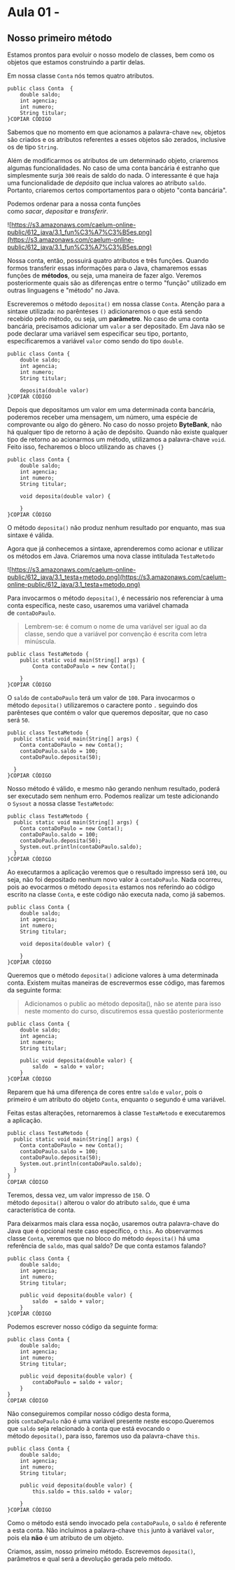# Aula 01 -

## **Nosso primeiro método**

Estamos prontos para evoluir o nosso modelo de classes, bem como os objetos que estamos construindo a partir delas.

Em nossa classe `Conta` nós temos quatro atributos.

```
public class Conta  {
    double saldo;
    int agencia;
    int numero;
    String titular;
}COPIAR CÓDIGO
```

Sabemos que no momento em que acionamos a palavra-chave `new`, objetos são criados e os atributos referentes a esses objetos são zerados, inclusive os de tipo `String`.

Além de modificarmos os atributos de um determinado objeto, criaremos algumas funcionalidades. No caso de uma conta bancária é estranho que simplesmente surja `300` reais de saldo do nada. O interessante é que haja uma funcionalidade de *depósito* que inclua valores ao atributo `saldo`. Portanto, criaremos certos comportamentos para o objeto "conta bancária".

Podemos ordenar para a nossa conta funções como *sacar*, *depositar* e *transferir*.

![https://s3.amazonaws.com/caelum-online-public/612_java/3.1_fun%C3%A7%C3%B5es.png](https://s3.amazonaws.com/caelum-online-public/612_java/3.1_fun%C3%A7%C3%B5es.png)

Nossa conta, então, possuirá quatro atributos e três funções. Quando formos transferir essas informações para o Java, chamaremos essas funções de **métodos**, ou seja, uma maneira de fazer algo. Veremos posteriormente quais são as diferenças entre o termo "função" utilizado em outras linguagens e "método" no Java.

Escreveremos o método `deposita()` em nossa classe `Conta`. Atenção para a sintaxe utilizada: no parênteses `()` adicionaremos o que está sendo recebido pelo método, ou seja, um **parâmetro**. No caso de uma conta bancária, precisamos adicionar um `valor` a ser depositado. Em Java não se pode declarar uma variável sem especificar seu tipo, portanto, especificaremos a variável `valor` como sendo do tipo `double`.

```
public class Conta {
    double saldo;
    int agencia;
    int numero;
    String titular;

    deposita(double valor)
}COPIAR CÓDIGO
```

Depois que depositamos um valor em uma determinada conta bancária, poderemos receber uma mensagem, um número, uma espécie de comprovante ou algo do gênero. No caso do nosso projeto **ByteBank**, não há qualquer tipo de retorno à ação de depósito. Quando não existe qualquer tipo de retorno ao acionarmos um método, utilizamos a palavra-chave `void`. Feito isso, fecharemos o bloco utilizando as chaves `{}`

```
public class Conta {
    double saldo;
    int agencia;
    int numero;
    String titular;

    void deposita(double valor) {

    }
}COPIAR CÓDIGO
```

O método `deposita()` não produz nenhum resultado por enquanto, mas sua sintaxe é válida.

Agora que já conhecemos a sintaxe, aprenderemos como acionar e utilizar os métodos em Java. Criaremos uma nova classe intitulada `TestaMetodo`

![https://s3.amazonaws.com/caelum-online-public/612_java/3.1_testa+metodo.png](https://s3.amazonaws.com/caelum-online-public/612_java/3.1_testa+metodo.png)

Para invocarmos o método `deposita()`, é necessário nos referenciar à uma conta específica, neste caso, usaremos uma variável chamada de `contaDoPaulo`.

> Lembrem-se: é comum o nome de uma variável ser igual ao da classe, sendo que a variável por convenção é escrita com letra minúscula.
> 

```
public class TestaMetodo {
    public static void main(String[] args) {
        Conta contaDoPaulo = new Conta();

    }
}COPIAR CÓDIGO
```

O `saldo` de `contaDoPaulo` terá um valor de `100`. Para invocarmos o método `deposita()` utilizaremos o caractere ponto `.` seguindo dos parênteses que contém o valor que queremos depositar, que no caso será `50`.

```
public class TestaMetodo {
  public static void main(String[] args) {
    Conta contaDoPaulo = new Conta();
    contaDoPaulo.saldo = 100;
    contaDoPaulo.deposita(50);

  }
}COPIAR CÓDIGO
```

Nosso método é válido, e mesmo não gerando nenhum resultado, poderá ser executado sem nenhum erro. Podemos realizar um teste adicionando o `Sysout` a nossa classe `TestaMetodo`:

```
public class TestaMetodo {
  public static void main(String[] args) {
    Conta contaDoPaulo = new Conta();
    contaDoPaulo.saldo = 100;
    contaDoPaulo.deposita(50);
    System.out.println(contaDoPaulo.saldo);
  }
}COPIAR CÓDIGO
```

Ao executarmos a aplicação veremos que o resultado impresso será `100`, ou seja, não foi depositado nenhum novo valor à `contaDoPaulo`. Nada ocorreu, pois ao evocarmos o método `deposita` estamos nos referindo ao código escrito na classe `Conta`, e este código não executa nada, como já sabemos.

```
public class Conta {
    double saldo;
    int agencia;
    int numero;
    String titular;

    void deposita(double valor) {

    }
}COPIAR CÓDIGO
```

Queremos que o método `deposita()` adicione valores à uma determinada conta. Existem muitas maneiras de escrevermos esse código, mas faremos da seguinte forma:

> Adicionamos o public ao método deposita(), não se atente para isso neste momento do curso, discutiremos essa questão posteriormente
> 

```
public class Conta {
    double saldo;
    int agencia;
    int numero;
    String titular;

    public void deposita(double valor) {
        saldo  = saldo + valor;
    }
}COPIAR CÓDIGO
```

Reparem que há uma diferença de cores entre `saldo` e `valor`, pois o primeiro é um atributo do objeto `Conta`, enquanto o segundo é uma variável.

Feitas estas alterações, retornaremos à classe `TestaMetodo` e executaremos a aplicação.

```
public class TestaMetodo {
  public static void main(String[] args) {
    Conta contaDoPaulo = new Conta();
    contaDoPaulo.saldo = 100;
    contaDoPaulo.deposita(50);
    System.out.println(contaDoPaulo.saldo);
  }
}
COPIAR CÓDIGO
```

Teremos, dessa vez, um valor impresso de `150`. O método `deposita()` alterou o valor do atributo `saldo`, que é uma característica de conta.

Para deixarmos mais clara essa noção, usaremos outra palavra-chave do Java que é opcional neste caso específico, o `this`. Ao observarmos classe `Conta`, veremos que no bloco do método `deposita()` há uma referência de `saldo`, mas qual saldo? De que conta estamos falando?

```
public class Conta {
    double saldo;
    int agencia;
    int numero;
    String titular;

    public void deposita(double valor) {
        saldo  = saldo + valor;
    }
}COPIAR CÓDIGO
```

Podemos escrever nosso código da seguinte forma:

```
public class Conta {
    double saldo;
    int agencia;
    int numero;
    String titular;

    public void deposita(double valor) {
        contaDoPaulo = saldo + valor;
    }
}
COPIAR CÓDIGO
```

Não conseguiremos compilar nosso código desta forma, pois `contaDoPaulo` não é uma variável presente neste escopo.Queremos que `saldo` seja relacionado à conta que está evocando o método `deposita()`, para isso, faremos uso da palavra-chave `this`.

```
public class Conta {
    double saldo;
    int agencia;
    int numero;
    String titular;

    public void deposita(double valor) {
        this.saldo = this.saldo + valor;

    }
}COPIAR CÓDIGO
```

Como o método está sendo invocado pela `contaDoPaulo`, o `saldo` é referente a esta conta. Não incluímos a palavra-chave `this` junto à variável `valor`, pois ela **não** é um atributo de um objeto.

Criamos, assim, nosso primeiro método. Escrevemos `deposita()`, parâmetros e qual será a devolução gerada pelo método.